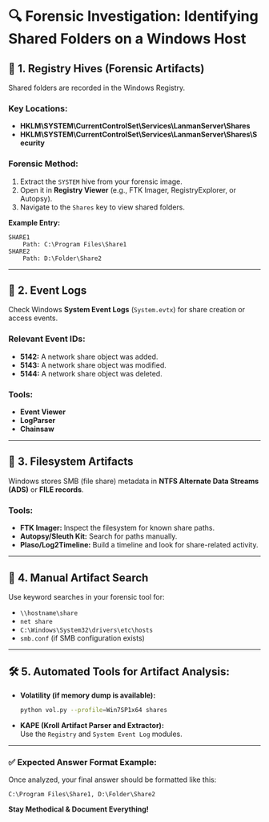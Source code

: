 
# 🔍 **Forensic Investigation: Identifying Shared Folders on a Windows Host**

## 📂 **1. Registry Hives (Forensic Artifacts)**  
Shared folders are recorded in the Windows Registry.

### **Key Locations:**  
- **HKLM\SYSTEM\CurrentControlSet\Services\LanmanServer\Shares**  
- **HKLM\SYSTEM\CurrentControlSet\Services\LanmanServer\Shares\Security**  

### **Forensic Method:**  
1. Extract the `SYSTEM` hive from your forensic image.  
2. Open it in **Registry Viewer** (e.g., FTK Imager, RegistryExplorer, or Autopsy).  
3. Navigate to the `Shares` key to view shared folders.

**Example Entry:**  
```
SHARE1
    Path: C:\Program Files\Share1
SHARE2
    Path: D:\Folder\Share2
```

---

## 📂 **2. Event Logs**  
Check Windows **System Event Logs** (`System.evtx`) for share creation or access events.

### **Relevant Event IDs:**  
- **5142:** A network share object was added.  
- **5143:** A network share object was modified.  
- **5144:** A network share object was deleted.  

### **Tools:**  
- **Event Viewer**  
- **LogParser**  
- **Chainsaw**  

---

## 📂 **3. Filesystem Artifacts**  
Windows stores SMB (file share) metadata in **NTFS Alternate Data Streams (ADS)** or **FILE records**.

### **Tools:**  
- **FTK Imager:** Inspect the filesystem for known share paths.  
- **Autopsy/Sleuth Kit:** Search for paths manually.  
- **Plaso/Log2Timeline:** Build a timeline and look for share-related activity.  

---

## 📂 **4. Manual Artifact Search**  
Use keyword searches in your forensic tool for:
- `\\hostname\share`  
- `net share`  
- `C:\Windows\System32\drivers\etc\hosts`  
- `smb.conf` (if SMB configuration exists)  

---

## 🛠️ **5. Automated Tools for Artifact Analysis:**  
- **Volatility (if memory dump is available):**  
  ```bash
  python vol.py --profile=Win7SP1x64 shares
  ```  
- **KAPE (Kroll Artifact Parser and Extractor):**  
  Use the `Registry` and `System Event Log` modules.  

---

### ✅ **Expected Answer Format Example:**  
Once analyzed, your final answer should be formatted like this:  
```
C:\Program Files\Share1, D:\Folder\Share2
```

**Stay Methodical & Document Everything!**
